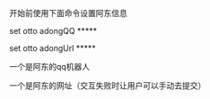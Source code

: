 开始前使用下面命令设置阿东信息

set otto adongQQ *****

set otto adongUrl *****


一个是阿东的qq机器人

一个是阿东的网址（交互失败时让用户可以手动去提交）
